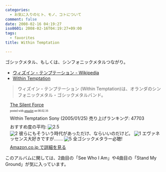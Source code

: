 ```yaml
---
categories:
  - お気に入りのヒト、モノ、コトについて
comment: false
date: 2008-02-16 04:19:27
iso8601: 2008-02-16T04:19:27+09:00
tags:
  - favorites
title: Within Temptation

---
```

ゴシックメタル、もしくは、シンフォニックメタルつながり。

<ul>
  <li><a title="ウィズイン・テンプテーション - Wikipedia" href="http://ja.wikipedia.org/wiki/%E3%82%A6%E3%82%A3%E3%82%BA%E3%82%A4%E3%83%B3%E3%83%BB%E3%83%86%E3%83%B3%E3%83%97%E3%83%86%E3%83%BC%E3%82%B7%E3%83%A7%E3%83%B3">ウィズイン・テンプテーション - Wikipedia</a></li>
  <li><a title="Within Temptation" href="http://www.within-temptation.com/">Within Temptation</a></li>
</ul>
<blockquote>ウィズイン・テンプテーション (Within Temptation)は、オランダのシンフォニックメタル・ゴシックメタルバンド。</blockquote>

<div class="amazlet-box" style="margin-bottom:0px;">
  <div class="amazlet-image" style="float:left;"><a href="http://www.amazon.co.jp/exec/obidos/ASIN/B00062ZE44/nqounet-22/ref=nosim/" name="amazletlink" id="amazletlink"></a></div>
  <div class="amazlet-info" style="float:left;margin-left:15px;line-height:120%">
    <div class="amazlet-name" style="margin-bottom:10px;line-height:120%"><a href="http://www.amazon.co.jp/exec/obidos/ASIN/B00062ZE44/nqounet-22/ref=nosim/" name="amazletlink" id="amazletlink">The Silent Force</a>
      <div class="amazlet-powered-date" style="font-size:7pt;margin-top:5px;font-family:verdana;line-height:120%">posted with <a href="http://app.amazlet.com/amazlet/" title="The Silent Force">amazlet</a> on 08.02.16</div>
    </div>
    <div class="amazlet-detail">Within Temptation
      Sony (2005/01/25)
      売り上げランキング: 47703
    </div>
    <div class="amazlet-review" style="margin-top:10px; margin-bottom:10px">
      <div class="amazlet-review-average" style="margin-bottom:5px">おすすめ度の平均: <img src="http://images-jp.amazon.com/images/G/09/x-locale/common/customer-reviews/stars-2-5.gif" alt="2.5" /></div><img src="http://images-jp.amazon.com/images/G/09/x-locale/common/customer-reviews/stars-2-0.gif" alt="2" /> 彼らにもそういう時代があっただけ、ならいいのだけど。
      <img src="http://images-jp.amazon.com/images/G/09/x-locale/common/customer-reviews/stars-1-0.gif" alt="1" /> エヴァネッセンス大好きですが.......
      <img src="http://images-jp.amazon.com/images/G/09/x-locale/common/customer-reviews/stars-5-0.gif" alt="5" /> 全ゴシックメタラー必聴!
    </div>
    <div class="amazlet-link" style="margin-top: 5px"><a href="http://www.amazon.co.jp/exec/obidos/ASIN/B00062ZE44/nqounet-22/ref=nosim/" name="amazletlink" id="amazletlink">Amazon.co.jp で詳細を見る</a></div>
  </div>
  <div class="amazlet-footer" style="clear: left"></div>
</div>

このアルバムに関しては、2曲目の「See Who I Am」や4曲目の「Stand My Ground」が気に入っています。
